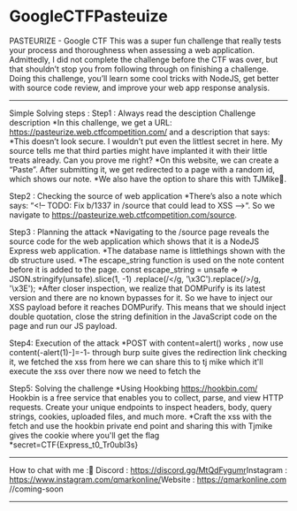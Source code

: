 # GoogleCTFPasteuize
PASTEURIZE - Google CTF  This was a super fun challenge that really tests your process and thoroughness when assessing a web application. Admittedly, I did not complete the challenge before the CTF was over, but that shouldn’t stop you from following through on finishing a challenge. Doing this challenge, you’ll learn some cool tricks with NodeJS, get better with source code review, and improve your web app response analysis.

 - - - - - - - - - - - - - - - - - - - - - - - - - - - - - - - - - - - - - - - - - - - -
 
Simple Solving steps :
Step1 : Always read the desciption
Challenge description
*In this challenge, we get a URL: https://pasteurize.web.ctfcompetition.com/ and a description that says:
*This doesn’t look secure. I wouldn’t put even the littlest secret in here. My source tells me that third parties might have implanted it with their little treats already. Can you prove me right?
*On this website, we can create a “Paste”. After submitting it, we get redirected to a page with a random id, which shows our note.
*We also have the option to share this with TJMike🎤.

Step2 : Checking the source of web application
*There’s also a note which says: “<!– TODO: Fix b/1337 in /source that could lead to XSS –>“. So we navigate to https://pasteurize.web.ctfcompetition.com/source. 

Step3 : Planning the attack
*Navigating to the /source page reveals the source code for the web application which shows that it is a NodeJS Express web application.
*The database name is littlethings shown with the db structure used. 
*The escape_string function is used on the note content before it is added to the page.
const escape_string = unsafe => JSON.stringify(unsafe).slice(1, -1)
  .replace(/</g, '\\x3C').replace(/>/g, '\\x3E');
*After closer inspection, we realize that DOMPurify is its latest version and there are no known bypasses for it. So we have to inject our XSS payload before it reaches DOMPurify. This means that we should inject double quotation, close the string definition in the JavaScript code on the page and run our JS payload.

Step4: Execution of the attack
*POST with content=alert() works , now use content(-alert(1)-]=-1- through burp suite gives the redirection link checking it, we fetched the xss from here we can share this to tj mike which it'll execute the xss over there now we need to fetch the 

Step5: Solving the challenge
*Using Hookbing https://hookbin.com/ Hookbin is a free service that enables you to collect, parse, and view HTTP requests.
Create your unique endpoints to inspect headers, body, query strings, cookies, uploaded files, and much more.
*Craft the xss with the fetch and use the hookbin private end point and sharing this with Tjmike gives the cookie where you'll get the flag
*secret=CTF{Express_t0_Tr0ubl3s}


- - - - - - - - - - - - - - - - - - - - - - - - - - - - - - - - - - - - - - - - - - - - -
How to chat with me :💬
Discord : https://discord.gg/MtQdFygumr​​
Instagram : https://www.instagram.com/qmarkonline/​​
Website : https://qmarkonline.com​​    //coming-soon 

- - - - - - - - - - - - - - - - - - - - - - - - - - - - - - - - - - - - - - - - - - - - -
